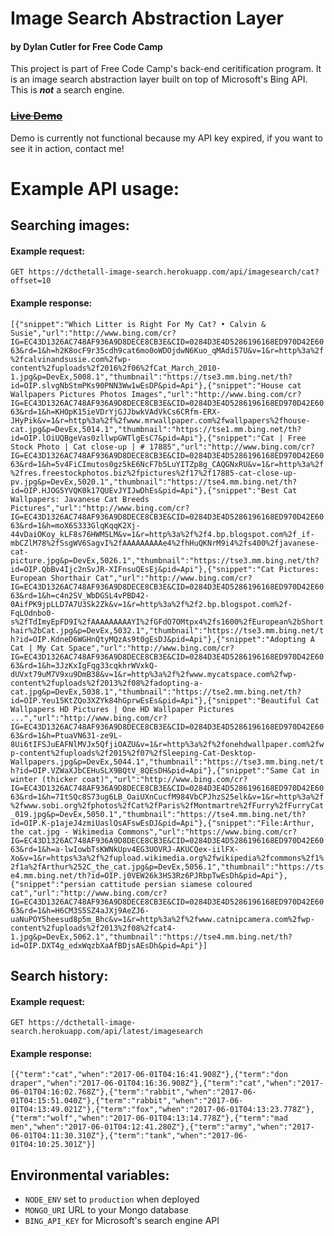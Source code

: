 # Image Search Abstraction Layer
#### by Dylan Cutler for Free Code Camp
This project is part of Free Code Camp's back-end ceritification program.
It is an image search abstraction layer built on top of Microsoft's Bing API.
This is ***not*** a search engine.
### ~~[Live Demo](https://dcthetall-image-search.herokuapp.com/demo)~~
Demo is currently not functional because my API key expired, if you want to see it in action, contact me!
# Example API usage:
## Searching images:
#### Example request:
`GET https://dcthetall-image-search.herokuapp.com/api/imagesearch/cat?offset=10`
#### Example response:
`[{"snippet":"Which Litter is Right For My Cat? • Calvin & Susie","url":"http://www.bing.com/cr?IG=EC43D1326AC748AF936A9D8DECE8CB3E&CID=0284D3E4D5286196168ED970D42E6063&rd=1&h=h2K8ocF9r35cdh9cat6mo0oWDOjdwN6Kuo_qMAdi57U&v=1&r=http%3a%2f%2fcalvinandsusie.com%2fwp-content%2fuploads%2f2016%2f06%2fCat_March_2010-1.jpg&p=DevEx,5008.1","thumbnail":"https://tse3.mm.bing.net/th?id=OIP.slvgNbStmPKs90PNN3Ww1wEsDP&pid=Api"},{"snippet":"House cat Wallpapers Pictures Photos Images","url":"http://www.bing.com/cr?IG=EC43D1326AC748AF936A9D8DECE8CB3E&CID=0284D3E4D5286196168ED970D42E6063&rd=1&h=KHOpK15ieVDrYjGJJbwkVAdVkCs6CRfm-ERX-JHyPik&v=1&r=http%3a%2f%2fwww.mrwallpaper.com%2fwallpapers%2fhouse-cat.jpg&p=DevEx,5014.1","thumbnail":"https://tse1.mm.bing.net/th?id=OIP.lOiUQBgeVas0zllwpGWTlgEsC7&pid=Api"},{"snippet":"Cat | Free Stock Photo | Cat close-up | # 17885","url":"http://www.bing.com/cr?IG=EC43D1326AC748AF936A9D8DECE8CB3E&CID=0284D3E4D5286196168ED970D42E6063&rd=1&h=5v4FiCImutos0gz5kE6NcF7b5LuYITZp8g_CAQGNxRU&v=1&r=http%3a%2f%2fres.freestockphotos.biz%2fpictures%2f17%2f17885-cat-close-up-pv.jpg&p=DevEx,5020.1","thumbnail":"https://tse4.mm.bing.net/th?id=OIP.HJOG5YVQK0k17QUEvJYIJwDhEs&pid=Api"},{"snippet":"Best Cat Wallpapers: Javanese Cat Breeds Pictures","url":"http://www.bing.com/cr?IG=EC43D1326AC748AF936A9D8DECE8CB3E&CID=0284D3E4D5286196168ED970D42E6063&rd=1&h=moX6S333GlqKqqK2Xj-44vDaiOKoy_kLF8s76HWMSLM&v=1&r=http%3a%2f%2f4.bp.blogspot.com%2f_if-mbCZlM78%2fSsgWV6SagvI%2fAAAAAAAAAe4%2fhHuQKNrM9i4%2fs400%2fjavanese-cat-picture.jpg&p=DevEx,5026.1","thumbnail":"https://tse3.mm.bing.net/th?id=OIP.QbBv4Ijc2nSvJR-XIFnsuQEsEj&pid=Api"},{"snippet":"Cat Pictures: European Shorthair Cat","url":"http://www.bing.com/cr?IG=EC43D1326AC748AF936A9D8DECE8CB3E&CID=0284D3E4D5286196168ED970D42E6063&rd=1&h=c4n2SV_WbDGSL4vPBD42-0AifPK9jpLLD7A7U3Sk2Zk&v=1&r=http%3a%2f%2f2.bp.blogspot.com%2f-FqLOdnbo0-s%2fTdImyEpFD9I%2fAAAAAAAAAYI%2fGFdO7OMtpx4%2fs1600%2fEuropean%2bShorthair%2bCat.jpg&p=DevEx,5032.1","thumbnail":"https://tse3.mm.bing.net/th?id=OIP.KdneD6WGHnQtyMQzAs9t0gEsDJ&pid=Api"},{"snippet":"Adopting A Cat | My Cat Space","url":"http://www.bing.com/cr?IG=EC43D1326AC748AF936A9D8DECE8CB3E&CID=0284D3E4D5286196168ED970D42E6063&rd=1&h=3JzKxIgFqg33cqkhrWVxkQ-dUVxt79uM7V9xu9DmB38&v=1&r=http%3a%2f%2fwww.mycatspace.com%2fwp-content%2fuploads%2f2013%2f08%2fadopting-a-cat.jpg&p=DevEx,5038.1","thumbnail":"https://tse2.mm.bing.net/th?id=OIP.Yeu15KtZQo3XZYk84hGprwEsEs&pid=Api"},{"snippet":"Beautiful Cat Wallpapers HD Pictures | One HD Wallpaper Pictures ...","url":"http://www.bing.com/cr?IG=EC43D1326AC748AF936A9D8DECE8CB3E&CID=0284D3E4D5286196168ED970D42E6063&rd=1&h=PtuaVN631-ze9L-8Ui6tIFSJuEAFNlMVJx5QfjiOAZU&v=1&r=http%3a%2f%2fonehdwallpaper.com%2fwp-content%2fuploads%2f2015%2f07%2fSleeping-Cat-Desktop-Wallpapers.jpg&p=DevEx,5044.1","thumbnail":"https://tse3.mm.bing.net/th?id=OIP.VZWaXJbCEHuSLX9BQtV_8QEsDH&pid=Api"},{"snippet":"Same Cat in winter (thicker coat)","url":"http://www.bing.com/cr?IG=EC43D1326AC748AF936A9D8DECE8CB3E&CID=0284D3E4D5286196168ED970D42E6063&rd=1&h=7ItSQc8S73ug6LB_OaiUXnCucfM984VbCPJhzS25elk&v=1&r=http%3a%2f%2fwww.sobi.org%2fphotos%2fCat%2fParis%2fMontmartre%2fFurry%2fFurryCat_019.jpg&p=DevEx,5050.1","thumbnail":"https://tse4.mm.bing.net/th?id=OIP.K-p1ajeJ4zmiUaslQsAFswEsDJ&pid=Api"},{"snippet":"File:Arthur, the cat.jpg - Wikimedia Commons","url":"https://www.bing.com/cr?IG=EC43D1326AC748AF936A9D8DECE8CB3E&CID=0284D3E4D5286196168ED970D42E6063&rd=1&h=a-lwIowbTsKWNkUpv4EG3UOVRJ-AKUCQex-iilFX-Xo&v=1&r=https%3a%2f%2fupload.wikimedia.org%2fwikipedia%2fcommons%2f1%2f1a%2fArthur%252C_the_cat.jpg&p=DevEx,5056.1","thumbnail":"https://tse4.mm.bing.net/th?id=OIP.j0VEW26k3HS3Rz6PJRbpTwEsDh&pid=Api"},{"snippet":"persian cattitude persian siamese coloured cat","url":"http://www.bing.com/cr?IG=EC43D1326AC748AF936A9D8DECE8CB3E&CID=0284D3E4D5286196168ED970D42E6063&rd=1&h=H6CM3S5SZ4aJXj9AeZJ6-uaNuPOY5heesud8p5m_Bhc&v=1&r=http%3a%2f%2fwww.catnipcamera.com%2fwp-content%2fuploads%2f2013%2f08%2fcat4-1.jpg&p=DevEx,5062.1","thumbnail":"https://tse4.mm.bing.net/th?id=OIP.DXT4g_edxWqzbXaAfBDjsAEsDh&pid=Api"}]`
## Search history:
#### Example request:
`GET https://dcthetall-image-search.herokuapp.com/api/latest/imagesearch`
#### Example response:
`[{"term":"cat","when":"2017-06-01T04:16:41.908Z"},{"term":"don draper","when":"2017-06-01T04:16:36.908Z"},{"term":"cat","when":"2017-06-01T04:16:02.768Z"},{"term":"rabbit","when":"2017-06-01T04:15:51.040Z"},{"term":"rabbit","when":"2017-06-01T04:13:49.021Z"},{"term":"fox","when":"2017-06-01T04:13:23.778Z"},{"term":"wolf","when":"2017-06-01T04:13:14.778Z"},{"term":"mad men","when":"2017-06-01T04:12:41.280Z"},{"term":"army","when":"2017-06-01T04:11:30.310Z"},{"term":"tank","when":"2017-06-01T04:10:25.301Z"}]`
## Environmental variables:
- `NODE_ENV` set to `production` when deployed
- `MONGO_URI` URL to your Mongo database
- `BING_API_KEY` for Microsoft's search engine API
